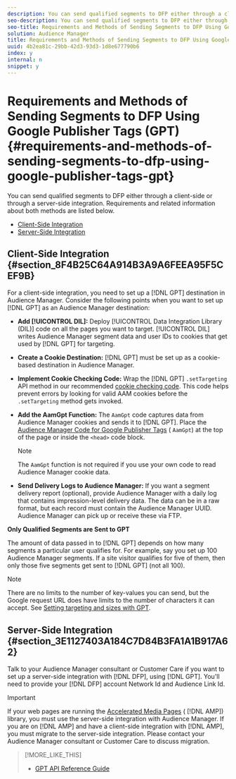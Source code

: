 ```yaml
---
description: You can send qualified segments to DFP either through a client-side or through a server-side integration. Requirements and related information about both methods are listed below.
seo-description: You can send qualified segments to DFP either through a client-side or through a server-side integration. Requirements and related information about both methods are listed below.
seo-title: Requirements and Methods of Sending Segments to DFP Using Google Publisher Tags (GPT)
solution: Audience Manager
title: Requirements and Methods of Sending Segments to DFP Using Google Publisher Tags (GPT)
uuid: 4b2ea81c-29bb-42d3-93d3-1d8e677790b6
index: y
internal: n
snippet: y
---
```


# Requirements and Methods of Sending Segments to DFP Using Google Publisher Tags (GPT){#requirements-and-methods-of-sending-segments-to-dfp-using-google-publisher-tags-gpt}

You can send qualified segments to DFP either through a client-side or through a server-side integration. Requirements and related information about both methods are listed below.

<ul class="simplelist"> 
 <li><a href="../../c-integration/gpt-aam-destination/gpt-aam-requirements.md#section_8F4B25C64A914B3A9A6FEEA95F5CEF9B"> Client-Side Integration</a> </li> 
 <li><a href="../../c-integration/gpt-aam-destination/gpt-aam-requirements.md#section_3E1127403A184C7D84B3FA1A1B917A62"> Server-Side Integration</a> </li> 
</ul>

## Client-Side Integration {#section_8F4B25C64A914B3A9A6FEEA95F5CEF9B}

For a client-side integration, you need to set up a [!DNL GPT] destination in Audience Manager. Consider the following points when you want to set up [!DNL GPT] as an Audience Manager destination:

* **Add [!UICONTROL DIL]:** Deploy [!UICONTROL Data Integration Library (DIL)] code on all the pages you want to target. [!UICONTROL DIL] writes Audience Manager segment data and user IDs to cookies that get used by [!DNL GPT] for targeting. 

* **Create a Cookie Destination:** [!DNL GPT] must be set up as a cookie-based destination in Audience Manager. 

* **Implement Cookie Checking Code:** Wrap the [!DNL GPT] `.setTargeting` API method in our recommended [cookie checking code](../../c-integration/gpt-aam-destination/gpt-aam-modify-api.md#concept_276DF2F702BE4D6180C855A7DE304097). This code helps prevent errors by looking for valid AAM cookies before the `.setTargeting` method gets invoked. 

* **Add the AamGpt Function:** The `AamGpt` code captures data from Audience Manager cookies and sends it to [!DNL GPT]. Place the [Audience Manager Code for Google Publisher Tags](../../c-integration/gpt-aam-destination/gpt-aam-aamgpt-code.md#concept_C47C21701F0F437E823BABF4EB89E1DB) ( `AamGpt`) at the top of the page or inside the `<head>` code block. 

  >[!NOTE]
  >
  >The `AamGpt` function is not required if you use your own code to read Audience Manager cookie data.

* **Send Delivery Logs to Audience Manager:** If you want a segment delivery report (optional), provide Audience Manager with a daily log that contains impression-level delivery data. The data can be in a raw format, but each record must contain the Audience Manager UUID. Audience Manager can pick up or receive these via FTP.

**Only Qualified Segments are Sent to GPT**

The amount of data passed in to [!DNL GPT] depends on how many segments a particular user qualifies for. For example, say you set up 100 Audience Manager segments. If a site visitor qualifies for five of them, then only those five segments get sent to [!DNL GPT] (not all 100).

>[!NOTE]
>
>There are no limits to the number of key-values you can send, but the Google request URL does have limits to the number of characters it can accept. See [Setting targeting and sizes with GPT](https://support.google.com/dfp_premium/bin/answer.py?hl=en&answer=1697712).

## Server-Side Integration {#section_3E1127403A184C7D84B3FA1A1B917A62}

Talk to your Audience Manager consultant or Customer Care if you want to set up a server-side integration with [!DNL DFP], using [!DNL GPT]. You'll need to provide your [!DNL DFP] account Network Id and Audience Link Id.

>[!IMPORTANT]
>
>If your web pages are running the [Accelerated Media Pages](https://www.ampproject.org/) ( [!DNL AMP]) library, you must use the server-side integration with Audience Manager. If you are on [!DNL AMP] and have a client-side integration with [!DNL AMP], you must migrate to the server-side integration. Please contact your Audience Manager consultant or Customer Care to discuss migration.

>[!MORE_LIKE_THIS]
>
>* [GPT API Reference Guide](https://support.google.com/dfp_premium/bin/answer.py?hl=en&answer=1650154)

